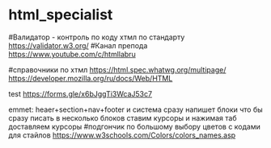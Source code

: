 # html_specialist
#Валидатор - контроль по коду хтмл по стандарту
https://validator.w3.org/
#Канал препода
https://www.youtube.com/c/htmllabru

#справочники по хтмл
https://html.spec.whatwg.org/multipage/
https://developer.mozilla.org/ru/docs/Web/HTML

test
https://forms.gle/x6bJggTi3WcaJ53c7


emmet:
heaer+section+nav+footer и система сразу напишет блоки
что бы сразу писать в несколько блоков ставим курсоры и нажимая таб доставляем курсоры
#подгончик по большому выбору цветов с кодами для стайлов
https://www.w3schools.com/Colors/colors_names.asp
